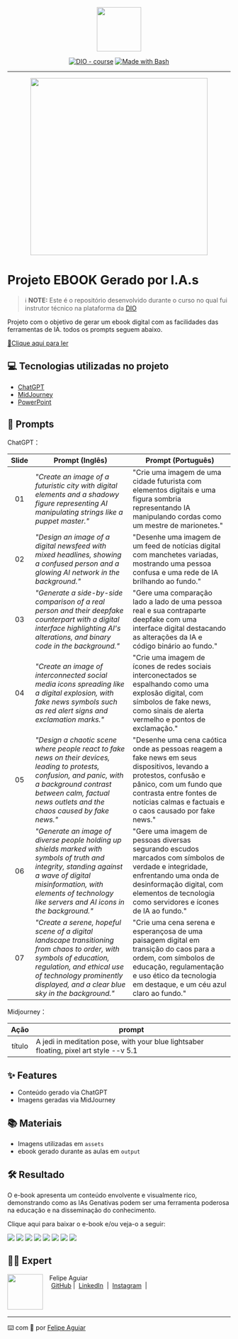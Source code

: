 <p align="center">
    <img width="100" src=".github/assets/banner.png">
</p>


<p align="center">
<a href="https://dio.me/"><img src="https://img.shields.io/badge/DIO-Course-28DA77?logo=youtube" alt="DIO - course"></a>
<a href="https://www.gnu.org/software/bash/" title="Go to Bash homepage"><img src="https://img.shields.io/badge/Prompt-Project-blue?logo=gnu-bash&amp;logoColor=white" alt="Made with Bash"></a></p>

-------


<p align="center">
<img 
    src="./assets/cover.png"
    width="400"  
/>
</p>

# Projeto EBOOK Gerado por I.A.s


 > ℹ️ **NOTE:** Este é o repositório desenvolvido durante o curso no qual fui instrutor técnico na plataforma da [DIO](https://dio.me)

Projeto com o objetivo de gerar um ebook digital com as facilidades das ferramentas de IA. todos os prompts
seguem abaixo.

<a href="https://github.com/felipeAguiarCode/prompts-recipe-to-create-a-ebook/blob/main/output/ebook%20-%20css%20jedi%20output.pdf" title="View PDF now"> 📕Clique aqui para ler</a>

## 💻 Tecnologias utilizadas no projeto

- [ChatGPT](https://chat.openai.com/) 
- [MidJourney](https://www.midjourney.com/app/)
- [PowerPoint](https://www.microsoft.com/en/microsoft-365/powerpoint)

## 🧠 Prompts


ChatGPT：

| Slide | Prompt (Inglês) | Prompt (Português) |
| :---: | --------------- | ------------------ |
| 01 | *"Create an image of a futuristic city with digital elements and a shadowy figure representing AI manipulating strings like a puppet master."* | "Crie uma imagem de uma cidade futurista com elementos digitais e uma figura sombria representando IA manipulando cordas como um mestre de marionetes." |
| 02 | *"Design an image of a digital newsfeed with mixed headlines, showing a confused person and a glowing AI network in the background."* | "Desenhe uma imagem de um feed de notícias digital com manchetes variadas, mostrando uma pessoa confusa e uma rede de IA brilhando ao fundo." |
| 03 | *"Generate a side-by-side comparison of a real person and their deepfake counterpart with a digital interface highlighting AI's alterations, and binary code in the background."* | "Gere uma comparação lado a lado de uma pessoa real e sua contraparte deepfake com uma interface digital destacando as alterações da IA e código binário ao fundo." |
| 04 | *"Create an image of interconnected social media icons spreading like a digital explosion, with fake news symbols such as red alert signs and exclamation marks."* | "Crie uma imagem de ícones de redes sociais interconectados se espalhando como uma explosão digital, com símbolos de fake news, como sinais de alerta vermelho e pontos de exclamação." |
| 05 | *"Design a chaotic scene where people react to fake news on their devices, leading to protests, confusion, and panic, with a background contrast between calm, factual news outlets and the chaos caused by fake news."* | "Desenhe uma cena caótica onde as pessoas reagem a fake news em seus dispositivos, levando a protestos, confusão e pânico, com um fundo que contrasta entre fontes de notícias calmas e factuais e o caos causado por fake news." |
| 06 | *"Generate an image of diverse people holding up shields marked with symbols of truth and integrity, standing against a wave of digital misinformation, with elements of technology like servers and AI icons in the background."* | "Gere uma imagem de pessoas diversas segurando escudos marcados com símbolos de verdade e integridade, enfrentando uma onda de desinformação digital, com elementos de tecnologia como servidores e ícones de IA ao fundo." |
| 07 | *"Create a serene, hopeful scene of a digital landscape transitioning from chaos to order, with symbols of education, regulation, and ethical use of technology prominently displayed, and a clear blue sky in the background."* | "Crie uma cena serena e esperançosa de uma paisagem digital em transição do caos para a ordem, com símbolos de educação, regulamentação e uso ético da tecnologia em destaque, e um céu azul claro ao fundo." |


Midjourney：

|  Ação  | prompt                                                                                 |
| :----: | -------------------------------------------------------------------------------------- |
| título | A jedi in meditation pose, with your blue lightsaber floating, pixel art style --v 5.1 |

## ✨ Features

- Conteúdo gerado via ChatGPT
- Imagens geradas via MidJourney

## 📚 Materiais

- Imagens utilizadas em `assets`
- ebook gerado durante as aulas em `output`

## 🛠️ Resultado

O e-book apresenta um conteúdo envolvente e visualmente rico, demonstrando como as IAs Genativas podem ser uma ferramenta poderosa na educação e na disseminação do conhecimento.

Clique aqui para baixar o e-book e/ou veja-o a seguir:

![](img/SLIDE_01.png) ![](img/SLIDE_02.png)
![](img/SLIDE_03.png) ![](img/SLIDE_04.png)
![](img/SLIDE_05.png) ![](img/SLIDE_06.png)
![](img/SLIDE_07.png) ![](img/SLIDE_08.png)

## 👨‍💻 Expert

<p>
    <img 
      align=left 
      margin=10 
      width=80 
      src="https://avatars.githubusercontent.com/u/37452836?v=4"
    />
    <p>&nbsp&nbsp&nbspFelipe Aguiar<br>
    &nbsp&nbsp&nbsp
    <a href="https://github.com/felipeAguiarCode">
    GitHub</a>&nbsp;|&nbsp;
    <a href="www.linkedin.com/in/
felipe-exe">LinkedIn</a>
&nbsp;|&nbsp;
    <a href="https://www.instagram.com/felipeaguiar.exe/">
    Instagram</a>
&nbsp;|&nbsp;</p>
</p>
<br/><br/>
<p>

---

⌨️ com 💜 por [Felipe Aguiar](https://github.com/felipeAguiarCode)
